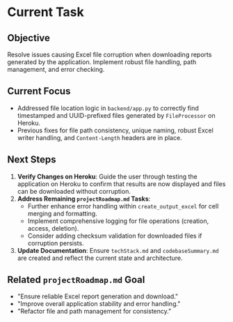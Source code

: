 # Current Task

## Objective
Resolve issues causing Excel file corruption when downloading reports generated by the application. Implement robust file handling, path management, and error checking.

## Current Focus
- Addressed file location logic in `backend/app.py` to correctly find timestamped and UUID-prefixed files generated by `FileProcessor` on Heroku.
- Previous fixes for file path consistency, unique naming, robust Excel writer handling, and `Content-Length` headers are in place.

## Next Steps
1.  **Verify Changes on Heroku**: Guide the user through testing the application on Heroku to confirm that results are now displayed and files can be downloaded without corruption.
2.  **Address Remaining `projectRoadmap.md` Tasks**:
    *   Further enhance error handling within `create_output_excel` for cell merging and formatting.
    *   Implement comprehensive logging for file operations (creation, access, deletion).
    *   Consider adding checksum validation for downloaded files if corruption persists.
3.  **Update Documentation**: Ensure `techStack.md` and `codebaseSummary.md` are created and reflect the current state and architecture.

## Related `projectRoadmap.md` Goal
- "Ensure reliable Excel report generation and download."
- "Improve overall application stability and error handling."
- "Refactor file and path management for consistency."
